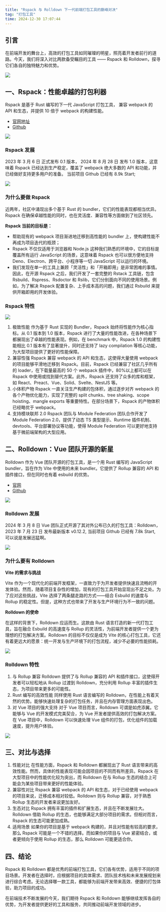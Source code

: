 ```yaml
---
title: "Rspack 与 Rolldown 下一代前端打包工具的巅峰对决"
tag: "打包工具"
time: 2024-12-30 17:07:44
---
```


## 引言

在前端开发的舞台上，高效的打包工具如同璀璨的明星，照亮着开发者前行的道路。今天，我们将深入对比两款备受瞩目的工具 —— Rspack 和 Rolldown，探寻它们各自的独特魅力和优势。

<img src="../imgs/132/01.webp" />

## 一、Rspack：性能卓越的打包利器

Rspack 是基于 Rust 编写的下一代 JavaScript 打包工具， 兼容 webpack 的 API 和生态，并提供 10 倍于 webpack 的构建性能。

- [官网地址](https://link.juejin.cn/?target=https%3A%2F%2Frspack.dev%2Fzh%2F "https://rspack.dev/zh/")
- [Github](https://link.juejin.cn/?target=https%3A%2F%2Fgithub.com%2Fweb-infra-dev%2Frspack "https://github.com/web-infra-dev/rspack")

<img src="../imgs/132/02.webp" />

### Rspack 发展

2023 年 3 月 6 日 正式发布 0.1 版本， 2024 年 8 月 28 日 发布 1.0 版本，这意味着 Rspack 已经达到生产稳定，覆盖了 webpack 绝大多数的 API 和功能，并已经做好支持更多用户的准备。 当前项目 Github 已经有 8.9k Start;

<img src="../imgs/132/03.webp" />

### 为什么要做 Rspack

近两年，社区中涌现出多个基于 Rust 的 bundler，它们的性能表现都相当优异。Rspack 在确保卓越性能的同时，也在灵活度、兼容性等方面做到了社区领先。

**Rspack 当前的目标是：**

- 帮助现有的 webpack 项目渐进地迁移到高性能的 bundler 上，使构建性能不再成为项目迭代的瓶颈；
- Rspack 不仅仅适用于浏览器和 Node.js 这种我们熟悉的环境中，它的目标是覆盖所有运行 JavaScript 的场景，这意味着 Rspack 也可以很方便地支持 Deno、Electron、跨平台、小程序等一切 JavaScript 可以运行的环境。
- 我们发现在单一的工具上兼顾「灵活性」和「开箱即用」是非常困难的事情。因此，在开源 Rspack 之后，我们开发了一套完整的 Rstack 工具链，包含 Rsbuild、Rspress、Rsdoctor 和 Rslib，它们分别面向不同的使用场景。例如，为了解决 Rspack 配置复杂、上手成本高的问题，我们通过 Rsbuild 来提供开箱即用的开发体验。

### Rspack 特性

<img src="../imgs/132/04.webp" />

1. 极致性能 作为基于 Rust 实现的 Bundler，Rspack 始终将性能作为核心指标。从 0.1 版本到 1.0 版本，Rspack 进行了大量的性能改进，在各种场景下都展现出了卓越的性能表现。例如，在 benchmark 中，Rspack 1.0 的构建性能相比 0.1 版本有了显著提升，同时还支持了 lazy compilation 等核心功能，为大型项目提供了更好的性能保障。
2. 兼容性强 Rspack 兼容 webpack 的 API 和生态，这使得大量使用 webpack 的项目能够平滑地迁移到 Rspack。目前，Rspack 已经兼容了社区几乎所有的 loader，在下载量最高的 50 个 webpack 插件中，80%以上都可以在 Rspack 中使用或找到替代方案。此外，Rspack 还支持了众多的库和框架，如 React、Preact、Vue、Solid、Svelte、NestJS 等。
3. 小体积产物 Rspack 一直关注生产构建的包体积，通过逐步对齐 webpack 的各个产物优化能力，实现了完整的 split chunks、tree shaking、scope hoisting、mangle exports 等重要特性。在部分场景下，Rspack 的产物体积已经略优于 webpack。
4. 支持模块联邦 2.0 Rspack 团队与 Module Federation 团队合作开发了 Module Federation 2.0，提供了动态 TS 类型提示、Runtime 插件机制、devtools、平台部署协议等功能，使得 Module Federation 可以更好地支持基于微前端架构的大型应用。

## 二、Rolldown：Vue 团队开源的新星

Rolldown 作为 Vue 团队开源的打包工具，是一个用 Rust 编写的 JavaScript bundler，旨在作为 Vite 中使用的未来 bundler。它提供了 Rollup 兼容的 API 和插件接口，但在同时也有着 esbuild 的优势。

- [官网](https://link.juejin.cn/?target=https%3A%2F%2Frolldown.rs%2F "https://rolldown.rs/")
- [Github](https://link.juejin.cn/?target=https%3A%2F%2Fgithub.com%2Frolldown%2Frolldown "https://github.com/rolldown/rolldown")

<img src="../imgs/132/05.webp" />

### Rolldown 发展

2024 年 3 月 8 日 Vue 团队正式开源了其对外公布已久的打包工具：Rolldown，2023 年 7 月 23 日 发布最新版本 v0.12.2, 当前项目 Github 已经有 7.8k Start, 可以说是发展迅猛啊。

<img src="../imgs/132/06.webp" />

### 为什么要有 Rolldown

**Vite 的需求与挑战**

Vite 作为一个现代化的前端开发框架，一直致力于为开发者提供快速且流畅的开发体验。然而，随着项目复杂性的增加，现有的打包工具开始显现出不足之处。为了应对这些挑战，Vite 选择了两条腿走路的方式——结合 Esbuild 的速度与 Rollup 的稳定性。但是，这种方式也带来了开发与生产环境行为不一致的问题。

**Rolldown 的使命**

在这样的背景下，Rolldown 应运而生。这款由 Rust 语言打造的新一代打包工具，旨在融合 Esbuild 的高速度与 Rollup 的灵活性，为前端开发者提供一个更为理想的打包解决方案。Rolldown 的目标不仅仅是成为 Vite 的核心打包工具，它还有着更远大的愿景：统一开发与生产环境下的打包流程，减少不必要的性能损耗。

<img src="../imgs/132/07.webp" />

### Rolldown 特性

1. 与 Rollup 兼容 Rolldown 提供了与 Rollup 兼容的 API 和插件接口，这使得开发者可以轻松地从 Rollup 过渡到 Rolldown，充分利用 Rollup 丰富的插件生态，为项目带来更多的可能性。
2. Rust 编写的高效性能 同样使用 Rust 语言编写的 Rolldown，在性能上有着天然的优势。能够快速处理复杂的打包任务，并且在内存管理方面表现出色。
3. 对 Vue 项目的强大支持 对于 Vue 项目而言，Rolldown 可谓是如虎添翼。它能够与 Vue 的开发模式完美契合，为 Vue 开发者提供高效的打包解决方案。在 Vue 项目中，Rolldown 可以快速处理 Vue 组件的打包，优化组件的加载速度，提升用户体验。

<img src="../imgs/132/08.webp" />

## 三、对比与选择

1. 性能对比 在性能方面，Rspack 和 Rolldown 都展现出了 Rust 语言带来的高效性能。然而，具体的性能表现可能会因项目的不同而有所差异。Rspack 在大型项目中的性能优化较为突出，而 Rolldown 在与 Rollup 生态的结合上可能会为某些项目带来更好的性能体验。
2. 兼容性对比 Rspack 兼容 webpack 的 API 和生态，对于已经使用 webpack 的项目来说，迁移成本相对较低。Rolldown 则与 Rollup 兼容，对于熟悉 Rollup 生态的开发者来说更加友好。
3. 生态对比 Rspack 拥有丰富的插件和扩展生态，并且在不断发展壮大。Rolldown 借助 Rollup 的生态，也能够满足大部分项目的需求。但相对而言，Rspack 的生态可能更加成熟。
4. 适用场景 如果你的项目是基于 webpack 构建的，并且对性能有较高的要求，那么 Rspack 可能是一个不错的选择。而如果你的项目与 Vue 紧密结合，或者更倾向于使用 Rollup 的生态，那么 Rolldown 可能更适合你。

## 四、结论

Rspack 和 Rolldown 都是优秀的前端打包工具，它们各有优势，适用于不同的项目场景。开发者在选择时，应根据项目的具体需求、团队技术栈和未来发展规划来进行综合考虑。无论选择哪一款工具，都能够为前端开发带来高效、便捷的打包体验，助力项目的成功。

在前端技术不断发展的今天，我们期待 Rspack 和 Rolldown 能够继续发挥各自的优势，为开发者提供更好的工具和服务，共同推动前端开发领域的进步。
